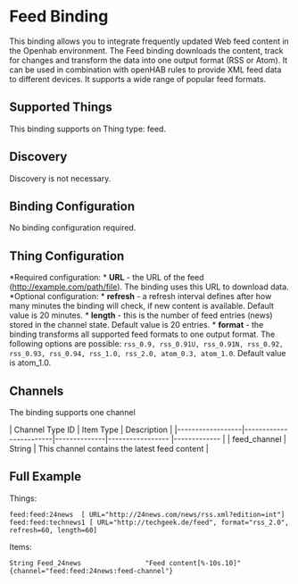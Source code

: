 # Feed Binding

This binding allows you to integrate frequently updated Web feed content in the Openhab environment.
The Feed binding downloads the content, track for changes and transform the data into one output format (RSS or Atom).
It can be used in combination with openHAB rules to provide XML feed data to different devices.
It supports a wide range of popular feed formats.

## Supported Things

This binding supports on Thing type: feed. 

## Discovery

Discovery is not necessary.

## Binding Configuration

No binding configuration required.

## Thing Configuration

*Required configuration:
    * **URL** - the URL of the feed (http://example.com/path/file). The binding uses this URL to download data.
*Optional configuration:
    * **refresh** - a refresh interval defines after how many minutes the binding will check, if new content is available. Default value is 20 minutes.
    * **length** - this is the number of feed entries (news) stored in the channel state. Default value is 20 entries.
    * **format** - the binding transforms all supported feed formats to one output format. The following options are possible: `rss_0.9, rss_0.91U, rss_0.91N, rss_0.92, rss_0.93, rss_0.94, rss_1.0, rss_2.0, atom_0.3, atom_1.0`. Default value is atom_1.0.
    
## Channels

The binding supports  one channel

| Channel Type ID | Item Type    | Description  |
|------------------|------------------------|--------------|----------------- |------------- |
| feed_channel | String       | This channel contains the latest feed content |

## Full Example

Things:
```
feed:feed:24news  [ URL="http://24news.com/news/rss.xml?edition=int"]
feed:feed:technews1 [ URL="http://techgeek.de/feed", format="rss_2.0", refresh=60, length=60] 
```
Items:
```
String Feed_24news                "Feed content[%-10s.10]"      {channel="feed:feed:24news:feed-channel"}
```
